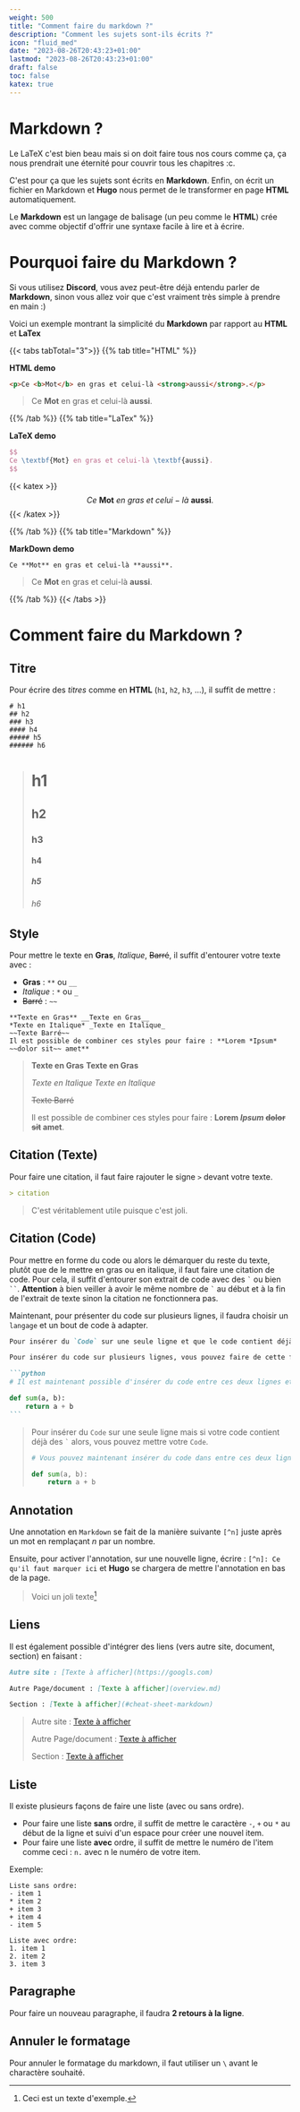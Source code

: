 ```yaml
---
weight: 500
title: "Comment faire du markdown ?"
description: "Comment les sujets sont-ils écrits ?"
icon: "fluid_med"
date: "2023-08-26T20:43:23+01:00"
lastmod: "2023-08-26T20:43:23+01:00"
draft: false
toc: false
katex: true
---
```


# Markdown ?

Le LaTeX c'est bien beau mais si on doit faire tous nos cours comme ça, ça nous prendrait une éternité pour couvrir tous les chapitres :c.

C'est pour ça que les sujets sont écrits en **Markdown**.
Enfin, on écrit un fichier en Markdown et **Hugo** nous permet de le transformer en page **HTML** automatiquement.

Le **Markdown** est un langage de balisage (un peu comme le **HTML**) crée avec comme objectif d'offrir une syntaxe facile à lire et à écrire. 

# Pourquoi faire du Markdown ?

Si vous utilisez **Discord**, vous avez peut-être déjà entendu parler de **Markdown**, sinon vous allez voir que c'est vraiment très simple à prendre en main :)

Voici un exemple montrant la simplicité du **Markdown** par rapport au **HTML** et **LaTex**

{{< tabs tabTotal="3">}}
{{% tab title="HTML" %}}

**HTML demo**

```html
<p>Ce <b>Mot</b> en gras et celui-là <strong>aussi</strong>.</p>
```

> <p>Ce <b>Mot</b> en gras et celui-là <strong>aussi</strong>.</p>

{{% /tab %}}
{{% tab title="LaTex" %}}

**LaTeX demo**

```latex
$$
Ce \textbf{Mot} en gras et celui-là \textbf{aussi}.
$$
```

{{< katex >}}
$$
Ce\ \textbf{Mot}\ en\ gras\ et\ celui-là\ \textbf{aussi}.
$$
{{< /katex >}}

{{% /tab %}}
{{% tab title="Markdown" %}}

**MarkDown demo**

```
Ce **Mot** en gras et celui-là **aussi**.
```

> Ce **Mot** en gras et celui-là **aussi**.

{{% /tab %}}
{{< /tabs >}}

# Comment faire du Markdown ?

## Titre

Pour écrire des *titres* comme en **HTML** (`h1`, `h2`, `h3`, ...), il suffit de mettre :


```
# h1
## h2
### h3
#### h4
##### h5
###### h6
```

> # h1
> ## h2
> ### h3
> #### h4
> ##### h5
> ###### h6

## Style

Pour mettre le texte en **Gras**, *Italique*, ~~Barré~~, il suffit d'entourer votre texte avec :
- **Gras** : `**` ou `__`
- *Italique* : `*` ou `_`
- ~~Barré~~ : `~~`

```
**Texte en Gras** __Texte en Gras__
*Texte en Italique* _Texte en Italique_
~~Texte Barré~~
Il est possible de combiner ces styles pour faire : **Lorem *Ipsum* ~~dolor sit~~ amet**
```

> **Texte en Gras** __Texte en Gras__
> 
> *Texte en Italique* _Texte en Italique_
> 
> ~~Texte Barré~~
> 
> Il est possible de combiner ces styles pour faire : **Lorem *Ipsum* ~~dolor sit~~ amet**. 

## Citation (Texte)

Pour faire une citation, il faut faire rajouter le signe `>` devant votre texte.

```md
> citation
```

> C'est véritablement utile puisque c'est joli.



## Citation (Code)

Pour mettre en forme du code ou alors le démarquer du reste du texte,
plutôt que de le mettre en gras ou en italique, il faut faire une citation de code.
Pour cela, il suffit d'entourer son extrait de code avec des `` ` `` ou bien ``` `` ```. **Attention** à bien veiller à avoir le même nombre de `` ` `` au début et à la fin de l'extrait de texte sinon la citation ne fonctionnera pas.

Maintenant, pour présenter du code sur plusieurs lignes, il faudra choisir un `langage` et un bout de code à adapter.

````md
Pour insérer du `Code` sur une seule ligne et que le code contient déjà des ` alors, vous pouvez mettre votre ``Code``.

Pour insérer du code sur plusieurs lignes, vous pouvez faire de cette façon.

```python
# Il est maintenant possible d'insérer du code entre ces deux lignes et si un langage est précisé, alors, il y aura une jolie syntaxe :).

def sum(a, b):
    return a + b
```

````

> Pour insérer du `Code` sur une seule ligne mais si votre code contient déjà des `` ` `` alors, vous pouvez mettre votre ``Code``.
> 
> ```python
> # Vous pouvez maintenant insérer du code dans entre ces deux lignes et si vous avez précisé le langage alors, il y aura une jolie syntaxe :).
> 
> def sum(a, b):
>     return a + b
> ```

## Annotation

Une annotation en `Markdown` se fait de la manière suivante `[^n]` juste après un mot en remplaçant *n* par un nombre.

Ensuite, pour activer l'annotation, sur une nouvelle ligne, écrire : `[^n]: Ce qu'il faut marquer ici` et **Hugo** se chargera de mettre l'annotation en bas de la page.

> Voici un joli texte[^1]
[^1]: Ceci est un texte d'exemple.


## Liens

Il est également possible d'intégrer des liens (vers autre site, document, section) en faisant :

```markdown
Autre site : [Texte à afficher](https://googls.com)

Autre Page/document : [Texte à afficher](overview.md)

Section : [Texte à afficher](#cheat-sheet-markdown)
```

> Autre site : [Texte à afficher](https://googls.com)
> 
> Autre Page/document : [Texte à afficher](overview.md)
> 
> Section : [Texte à afficher](#cheat-sheet-markdown)

## Liste

Il existe plusieurs façons de faire une liste (avec ou sans ordre).
- Pour faire une liste **sans** ordre, il suffit de mettre le caractère `-`, `+` ou `*` au début de la ligne et suivi d'un espace pour créer une nouvel item.
- Pour faire une liste **avec** ordre, il suffit de mettre le numéro de l'item comme ceci : `n.` avec n le numéro de votre item. 

Exemple:
```
Liste sans ordre:
- item 1
* item 2
+ item 3
+ item 4
- item 5

Liste avec ordre:
1. item 1
2. item 2
3. item 3
```

## Paragraphe
Pour faire un nouveau paragraphe, il faudra **2 retours à la ligne**.

## Annuler le formatage
Pour annuler le formatage du markdown, il faut utiliser un `\` avant le charactère souhaité.
